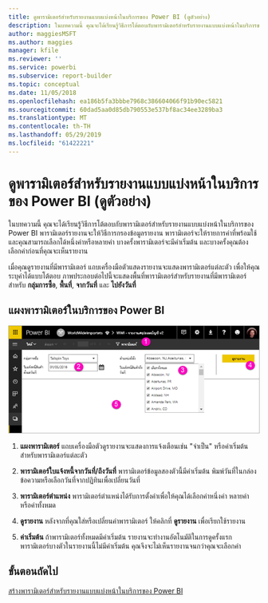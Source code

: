 ```yaml
---
title: ดูพารามิเตอร์สำหรับรายงานแบบแบ่งหน้าในบริการของ Power BI (ดูตัวอย่าง)
description: ในบทความนี้ คุณจะได้เรียนรู้วิธีการโต้ตอบกับพารามิเตอร์สำหรับรายงานแบบแบ่งหน้าในบริการของ Power BI
author: maggiesMSFT
ms.author: maggies
manager: kfile
ms.reviewer: ''
ms.service: powerbi
ms.subservice: report-builder
ms.topic: conceptual
ms.date: 11/05/2018
ms.openlocfilehash: ea186b5fa3bbbe7968c386604066f91b90ec5821
ms.sourcegitcommit: 60dad5aa0d85db790553e537bf8ac34ee3289ba3
ms.translationtype: MT
ms.contentlocale: th-TH
ms.lasthandoff: 05/29/2019
ms.locfileid: "61422221"
---
```

# <a name="view-parameters-for-paginated-reports-in-the-power-bi-service-preview"></a>ดูพารามิเตอร์สำหรับรายงานแบบแบ่งหน้าในบริการของ Power BI (ดูตัวอย่าง)

ในบทความนี้ คุณจะได้เรียนรู้วิธีการโต้ตอบกับพารามิเตอร์สำหรับรายงานแบบแบ่งหน้าในบริการของ Power BI  พารามิเตอร์รายงานจะให้วิธีการกรองข้อมูลรายงาน พารามิเตอร์จะให้รายการค่าที่พร้อมใช้ และคุณสามารถเลือกได้หนึ่งค่าหรือหลายค่า บางครั้งพารามิเตอร์จะมีค่าเริ่มต้น และบางครั้งคุณต้องเลือกค่าก่อนที่คุณจะเห็นรายงาน  

เมื่อคุณดูรายงานที่มีพารามิเตอร์ แถบเครื่องมือตัวแสดงรายงานจะแสดงพารามิเตอร์แต่ละตัว เพื่อให้คุณระบุค่าได้แบบโต้ตอบ ภาพประกอบต่อไปนี้จะแสดงพื้นที่พารามิเตอร์สำหรับรายงานที่มีพารามิเตอร์สำหรับ **กลุ่มการซื้อ**, **พื้นที่**, **จากวันที่** และ **ไปยังวันที่**  

## <a name="parameters-pane-in-the-power-bi-service"></a>แผงพารามิเตอร์ในบริการของ Power BI

![ดูรายงานแบบแบ่งหน้าที่มีพารามิเตอร์](media/paginated-reports-view-parameters/power-bi-paginated-view-parameters.png)
  
1.  **แผงพารามิเตอร์** แถบเครื่องมือตัวดูรายงานจะแสดงการแจ้งเตือนเช่น "จำเป็น" หรือค่าเริ่มต้นสำหรับพารามิเตอร์แต่ละตัว    
  
2.  **พารามิเตอร์ใบแจ้งหนี้จากวันที่/ถึงวันที่** พารามิเตอร์ข้อมูลสองตัวนี้มีค่าเริ่มต้น พิมพ์วันที่ในกล่องข้อความหรือเลือกวันที่จากปฏิทินเพื่อเปลี่ยนวันที่  
  
3.  **พารามิเตอร์ตำแหน่ง** พารามิเตอร์ตำแหน่งได้รับการตั้งค่าเพื่อให้คุณได้เลือกค่าหนึ่งค่า หลายค่า หรือค่าทั้งหมด 
  
4.  **ดูรายงาน** หลังจากที่คุณใส่หรือเปลี่ยนค่าพารามิเตอร์ ให้คลิกที่ **ดูรายงาน** เพื่อเรียกใช้รายงาน 

5. **ค่าเริ่มต้น** ถ้าพารามิเตอร์ทั้งหมดมีค่าเริ่มต้น รายงานจะทำงานอัตโนมัติในการดูครั้งแรก พารามิเตอร์บางตัวในรายงานนี้ไม่มีค่าเริ่มต้น คุณจึงจะไม่เห็นรายงานจนกว่าคุณจะเลือกค่า  

## <a name="next-steps"></a>ขั้นตอนถัดไป

[สร้างพารามิเตอร์สำหรับรายงานแบบแบ่งหน้าในบริการของ Power BI](paginated-reports-parameters.md)
